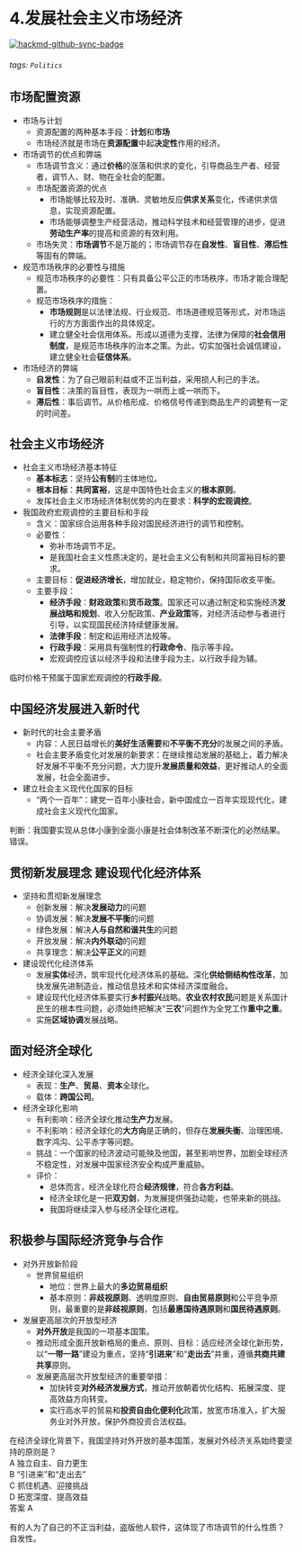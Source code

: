 # 4.发展社会主义市场经济  

[![hackmd-github-sync-badge](https://hackmd.io/_df0cyuBSmqum6lG4n1YVQ/badge)](https://hackmd.io/_df0cyuBSmqum6lG4n1YVQ)


###### tags: `Politics`
  
## 市场配置资源  
  
- 市场与计划  
  - 资源配置的两种基本手段：**计划**和**市场**  
  - 市场经济就是市场在**资源配置**中起**决定性**作用的经济。  
- 市场调节的优点和弊端  
  - 市场调节含义：通过**价格**的涨落和供求的变化，引导商品生产者、经营者，调节人、财、物在全社会的配置。  
  - 市场配置资源的优点  
    - 市场能够比较及时、准确、灵敏地反应**供求关系**变化，传递供求信息，实现资源配置。  
    - 市场能够调整生产经营活动，推动科学技术和经营管理的进步，促进**劳动生产率**的提高和资源的有效利用。  
  - 市场失灵：**市场调节**不是万能的；市场调节存在**自发性**、**盲目性**、**滞后性**等固有的弊端。  
- 规范市场秩序的必要性与措施  
  - 规范市场秩序的必要性：只有具备公平公正的市场秩序，市场才能合理配置。  
  - 规范市场秩序的措施：  
    - **市场规则**是以法律法规、行业规范、市场道德规范等形式，对市场运行的方方面面作出的具体规定。  
    - 建立健全社会信用体系。形成以道德为支撑，法律为保障的**社会信用制度**，是规范市场秩序的治本之策。为此，切实加强社会诚信建设，建立健全社会**征信体系**。  
- 市场经济的弊端  
  - **自发性**：为了自己眼前利益或不正当利益，采用损人利己的手法。  
  - **盲目性**：决策的盲目性，表现为一哄而上或一哄而下。  
  - **滞后性**：事后调节。从价格形成、价格信号传递到商品生产的调整有一定的时间差。  
  
## 社会主义市场经济  
  
- 社会主义市场经济基本特征  
  - **基本标志**：坚持**公有制**的主体地位。  
  - **根本目标**：**共同富裕**，这是中国特色社会主义的**根本原则**。  
  - 发挥社会主义市场经济体制优势的内在要求：**科学的宏观调控**。  
- 我国政府宏观调控的主要目标和手段  
  - 含义：国家综合运用各种手段对国民经济进行的调节和控制。  
  - 必要性：  
    - 弥补市场调节不足。  
    - 是我国社会主义性质决定的，是社会主义公有制和共同富裕目标的要求。  
  - 主要目标：**促进经济增长**，增加就业，稳定物价，保持国际收支平衡。  
  - 主要手段：  
    - **经济手段**：**财政政策**和**货币政策**。国家还可以通过制定和实施经济**发展战略和规划**、收入分配政策、**产业政策**等，对经济活动参与者进行引导，以实现国民经济持续健康发展。  
    - **法律手段**：制定和运用经济法规等。  
    - **行政手段**：采用具有强制性的**行政命令**、指示等手段。  
    - 宏观调控应该以经济手段和法律手段为主，以行政手段为辅。  
  
临时价格干预属于国家宏观调控的**行政手段**。  
  
## 中国经济发展进入新时代  
  
- 新时代的社会主要矛盾  
  - 内容：人民日益增长的**美好生活需要**和**不平衡不充分**的发展之间的矛盾。  
  - 社会主要矛盾变化对发展的新要求：在继续推动发展的基础上，着力解决好发展不平衡不充分问题，大力提升**发展质量和效益**，更好推动人的全面发展，社会全面进步。  
- 建立社会主义现代化国家的目标  
  - “两个一百年”：建党一百年小康社会，新中国成立一百年实现现代化，建成社会主义现代化国家。  
  
判断：我国要实现从总体小康到全面小康是社会体制改革不断深化的必然结果。  
错误。  
  
## 贯彻新发展理念 建设现代化经济体系  
  
- 坚持和贯彻新发展理念  
  - 创新发展：解决**发展动力**的问题  
  - 协调发展：解决**发展不平衡**的问题  
  - 绿色发展：解决**人与自然和谐共生**的问题  
  - 开放发展：解决**内外联动**的问题  
  - 共享理念：解决**公平正义**的问题  
- 建设现代化经济体系  
  - 发展**实体**经济，筑牢现代化经济体系的基础。深化**供给侧结构性改革**，加快发展先进制造业，推动信息技术和实体经济深度融合。  
  - 建设现代化经济体系要实行**乡村振兴**战略。**农业农村农民**问题是关系国计民生的根本性问题，必须始终把解决“**三农**”问题作为全党工作**重中之重**。  
  - 实施**区域协调**发展战略。  
  
## 面对经济全球化  
  
- 经济全球化深入发展  
  - 表现：**生产**、**贸易**、**资本**全球化。  
  - 载体：**跨国公司**。  
- 经济全球化影响  
  - 有利影响：经济全球化推动**生产力**发展。  
  - 不利影响：经济全球化的**大方向**是正确的，但存在**发展失衡**、治理困境、数字鸿沟、公平赤字等问题。  
  - 挑战：一个国家的经济波动可能殃及他国，甚至影响世界，加剧全球经济不稳定性，对发展中国家经济安全构成严重威胁。  
  - 评价：  
    - 总体而言，经济全球化符合**经济规律**，符合**各方利益**。  
    - 经济全球化是一把**双刃剑**，为发展提供强劲动能，也带来新的挑战。  
    - 我国将继续深入参与经济全球化进程。  
  
## 积极参与国际经济竞争与合作  
  
- 对外开放新阶段  
  - 世界贸易组织  
    - 地位：世界上最大的**多边贸易组织**  
    - 基本原则：**非歧视原则**、透明度原则、**自由贸易原则**和公平竞争原则，最重要的是**非歧视原则**，包括**最惠国待遇原则**和**国民待遇原则**。  
- 发展更高层次的开放型经济  
  - **对外开放**是我国的一项基本国策。  
  - 推动形成全面开放新格局的重点、原则、目标：适应经济全球化新形势，以“**一带一路**”建设为重点，坚持“**引进来**”和“**走出去**”并重，遵循**共商共建共享**原则。  
  - 发展更高层次开放型经济的重要举措：  
    - 加快转变**对外经济发展方式**，推动开放朝着优化结构、拓展深度、提高效益方向转变。  
    - 实行高水平的贸易和**投资自由化便利化**政策，放宽市场准入，扩大服务业对外开放，保护外商投资合法权益。  
  
在经济全球化背景下，我国坚持对外开放的基本国策，发展对外经济关系始终要坚持的原则是？  
A 独立自主、自力更生  
B “引进来”和“走出去”  
C 抓住机遇、迎接挑战  
D 拓宽深度、提高效益  
答案 A  
  
有的人为了自己的不正当利益，盗版他人软件，这体现了市场调节的什么性质？  
自发性。